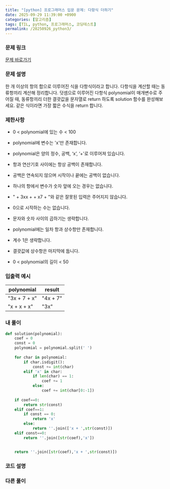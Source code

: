 ```yaml
---
title: "[python] 프로그래머스 입문 문제: 다항식 더하기"
date: 2025-09-29 11:39:00 +0900   
categories: [알고리즘]                 
tags: [TIL, python, 프로그래머스, 코딩테스트]
permalink: /20250926_python3/      
---
```


### 문제 링크

[문제 바로가기](https://school.programmers.co.kr/learn/courses/30/lessons/120863)

### 문제 설명

한 개 이상의 항의 합으로 이루어진 식을 다항식이라고 합니다. 다항식을 계산할 때는 동류항끼리 계산해 정리합니다. 덧셈으로 이루어진 다항식 polynomial이 매개변수로 주어질 때, 동류항끼리 더한 결괏값을 문자열로 return 하도록 solution 함수를 완성해보세요. 같은 식이라면 가장 짧은 수식을 return 합니다.



### 제한사항

- 0 < polynomial에 있는 수 < 100

- polynomial에 변수는 'x'만 존재합니다.

- polynomial은 양의 정수, 공백, ‘x’, ‘+'로 이루어져 있습니다.

- 항과 연산기호 사이에는 항상 공백이 존재합니다.

- 공백은 연속되지 않으며 시작이나 끝에는 공백이 없습니다.

- 하나의 항에서 변수가 숫자 앞에 오는 경우는 없습니다.

- " + 3xx + + x7 + "와 같은 잘못된 입력은 주어지지 않습니다.

- 0으로 시작하는 수는 없습니다.

- 문자와 숫자 사이의 곱하기는 생략합니다.

- polynomial에는 일차 항과 상수항만 존재합니다.

- 계수 1은 생략합니다.

- 결괏값에 상수항은 마지막에 둡니다.

- 0 < polynomial의 길이 < 50





### 입출력 예시

| polynomial | result |
| --- | --- | 
| "3x + 7 + x" | "4x + 7" |
| "x + x + x" | "3x" |



### 내 풀이

```python
def solution(polynomial):
    coef = 0
    const = 0
    polynomial = polynomial.split(' ')
    
    for char in polynomial:
        if char.isdigit():
            const += int(char)
        elif 'x' in char:
            if len(char) == 1:
                coef += 1
            else: 
                coef += int(char[0:-1])
    
    if coef==0:
        return str(const)
    elif coef==1:
        if const == 0:
            return 'x'
        else:
            return ''.join(['x + ',str(const)])
    elif const==0:
        return ''.join([str(coef),'x'])
    
    
    return ''.join([str(coef),'x + ',str(const)])
```


### 코드 설명



### 다른 풀이
